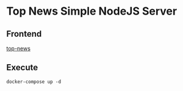 # Top News Simple NodeJS Server

## Frontend

[top-news](https://github.com/samitamerarar/top-news)

## Execute

`docker-compose up -d`
